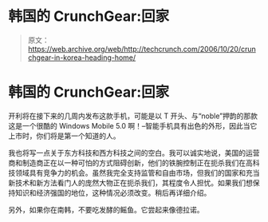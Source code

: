 # 韩国的 CrunchGear:回家

> 原文：<https://web.archive.org/web/http://techcrunch.com/2006/10/20/crunchgear-in-korea-heading-home/>

# 韩国的 CrunchGear:回家

开利将在接下来的几周内发布这款手机，可能是以 T 开头、与“noble”押韵的那款这是一个很酷的 Windows Mobile 5.0 啊！–智能手机具有出色的外形，因此当它上市时，你们将是第一个知道的人。

我也将写一点关于东方科技和西方科技之间的空白。我可以诚实地说，美国的运营商和制造商正在以一种可怕的方式阻碍创新，他们的铁腕控制正在扼杀我们在高科技领域具有竞争力的机会。虽然我完全支持监管和自由市场，但我们的国家和充当新技术和新方法看门人的庞然大物正在扼杀我们，其程度令人担忧。如果我们想保持知识和经济强国的地位，这种情况必须改变。稍后再详细介绍。

另外，如果你在南韩，不要吃发酵的鳐鱼。它尝起来像德拉诺。